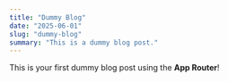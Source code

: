 ```yaml
---
title: "Dummy Blog"
date: "2025-06-01"
slug: "dummy-blog"
summary: "This is a dummy blog post."
---
```


This is your first dummy blog post using the **App Router**!
